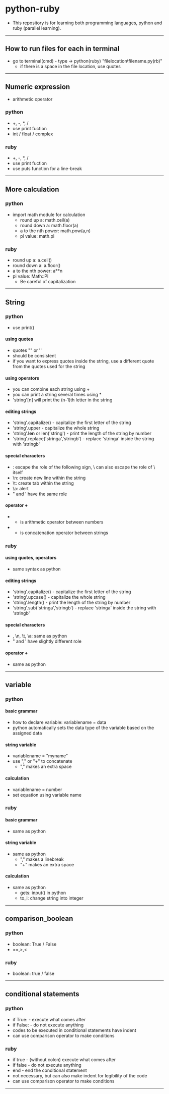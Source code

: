 # python-ruby
* This repository is for learning both programming languages, python and ruby (parallel learning).
***
## How to run files for each in terminal
* go to terminal(cmd) - type -> python(ruby) "filelocation\filename.py(rb)"
    * if there is a space in the file location, use quotes
***
## Numeric expression
* arithmetic operator
### python
* +, -, *, /
* use print fuction
* int / float / complex
### ruby
* +, -, *, /
* use print fuction
* use puts function for a line-break
***
## More calculation
### python
* import math module for calculation
    * round up a: math.ceil(a)
    * round down a: math.floor(a)
    * a to the nth power: math.pow(a,n)
    * pi value: math.pi
### ruby
* round up a: a.ceil()
* round down a: a.floor()
* a to the nth power: a**n
* pi value: Math::PI 
    * Be careful of capitalization
***
## String
### python
* use print()
#### using quotes
* quotes "" or ''
* should be consistent
* if you want to express quotes inside the string, use a different quote from the quotes used for the string
#### using operators
* you can combine each string using +
* you can print a string several times using *
* 'string'[n] will print the (n-1)th letter in the string
#### editing strings
* 'string'.capitalize() - capitalize the first letter of the string
* 'string'.upper - capitalize the whole string
* 'string'.__len__ or len('string') - print the length of the string by number
* 'string'.replace('stringa','stringb') - replace 'stringa' inside the string with 'stringb'
#### special characters
* \: escape the role of the following sign, \ can also escape the role of \ itself
* \n: create new line within the string
* \t: create tab within the string
* \a: alert
* " and ' have the same role
#### operator +
* + is arithmetic operator between numbers
* + is concatenation operator between strings
### ruby
#### using quotes, operators
* same syntax as python
#### editing strings
* 'string'.capitalize() - capitalize the first letter of the string
* 'string'.upcase() - capitalize the whole string
* 'string'.length() - print the length of the string by number
* 'string'.sub('stringa','stringb') - replace 'stringa' inside the string with 'stringb'
#### special characters
* \, \n, \t, \a: same as python
* " and ' have slightly different role
#### operator +
* same as python
***
## variable
### python
#### basic grammar
* how to declare variable: variablename = data
* python automatically sets the data type of the variable based on the assigned data
#### string variable
* variablename = "myname"
* use "," or "+" to concatenate
    + "," makes an extra space
#### calculation
* variablename = number
* set equation using variable name
### ruby
#### basic grammar
* same as python
#### string variable
* same as python
    + "," makes a linebreak
    + "+" makes an extra space
#### calculation
* same as python
    + gets: input() in python
    + to_i: change string into integer
***
## comparison_boolean
### python
* boolean: True / False
* ==,>,<
### ruby
* boolean: true / false
***
## conditional statements
### python
* if True: - execute what comes after
* if False: - do not execute anything
* codes to be executed in conditional statements have indent
* can use comparison operator to make conditions
### ruby
* if true - (without colon) execute what comes after
* if false - do not execute anything
* end - end the conditional statement
* not necessary, but can also make indent for legibility of the code
* can use comparison operator to make conditions
***
